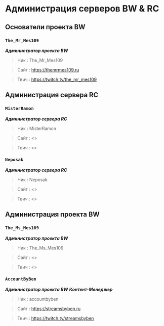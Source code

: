 # Администрация серверов BW & RC

## Основатели проекта BW

### `The_Mr_Mes109`
***Администратор проекта BW***
>Ник : The_Mr_Mes109

>Сайт : <https://themrmes109.ru>

>Твич : <https://twitch.tv/the_mr_mes109>

## Администрация сервера RC

### `MisterRamon`
***Администратор сервера RC***
>Ник : MisterRamon

>Сайт : <>

>Твич : <>

### `Neposak`
***Администратор сервера RC***
>Ник : Neposak

>Сайт : <>

>Твич : <>

## Администрация проекта BW

### `The_Ms_Mes109`
***Администратор проекта BW***
>Ник : The_Ms_Mes109

>Сайт : <>

>Твич : <>

### `AccountByBen`
***Администратор проекта BW***
***Контент-Менеджер***
>Ник : accountbyben

>Сайт : <https://streamsbyben.ru>

>Твич : <https://twitch.tv/streamsbyben>

